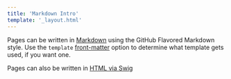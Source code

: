 ```yaml
---
title: 'Markdown Intro'
template: '_layout.html'
---
```

Pages can be written in [Markdown](https://help.github.com/articles/github-flavored-markdown/) using the GitHub Flavored Markdown style. Use the `template` [front-matter](http://jekyllrb.com/docs/frontmatter/) option to determine what template gets used, if you want one.

Pages can also be written in [HTML via Swig](./)

